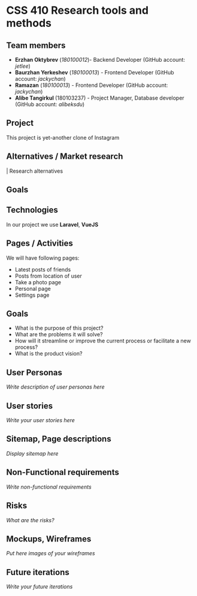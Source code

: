 # CSS 410 Research tools and methods
## Team members
+ **Erzhan Oktybrev** (*180100012*)- Backend Developer (GitHub account: *jetlee*)
+ **Baurzhan Yerkeshev** (*180100013*) - Frontend Developer (GitHub account: *jackychan*)
+ **Ramazan** (*180100013*) - Frontend Developer (GitHub account: *jackychan*)
+ **Alibe Tangirkul** (180103237) - Project Manager, Database developer (GitHub account: *alibeksdu*)


## Project
This project is yet-another clone of Instagram

## Alternatives / Market research
| Research alternatives

## Goals

## Technologies
In our project we use **Laravel**, **VueJS**

## Pages / Activities 
We will have following pages:
- Latest posts of friends
- Posts from location of user
- Take a photo page
- Personal page
- Settings page

## Goals
* What is the purpose of this project?
* What are the problems it will solve?
* How will it streamline or improve the current process or facilitate a new process?
* What is the product vision?

## User Personas
*Write description of user personas here*  

## User stories

*Write your user stories here*

## Sitemap, Page descriptions

*Display sitemap here*

## Non-Functional requirements
*Write non-functional requirements*

## Risks
*What are the risks?*

## Mockups, Wireframes
*Put here images of your wireframes*

## Future iterations
*Write your future iterations*
